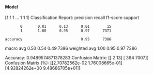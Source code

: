 #### Model
[1 1 1 ... 1 1 1]
Classification Report:
              precision    recall  f1-score   support

           0       0.01      0.13      0.01        15
           1       1.00      0.95      0.97      7371

    accuracy                           0.95      7386
   macro avg       0.50      0.54      0.49      7386
weighted avg       1.00      0.95      0.97      7386

Accuracy: 0.9489574871378283
Confusion Matrix:
[[   2   13]
 [ 364 7007]]
Confusion Matrix (%):
[[2.70782562e-02 1.76008665e-01]
 [4.92824262e+00 9.48686705e+01]]
